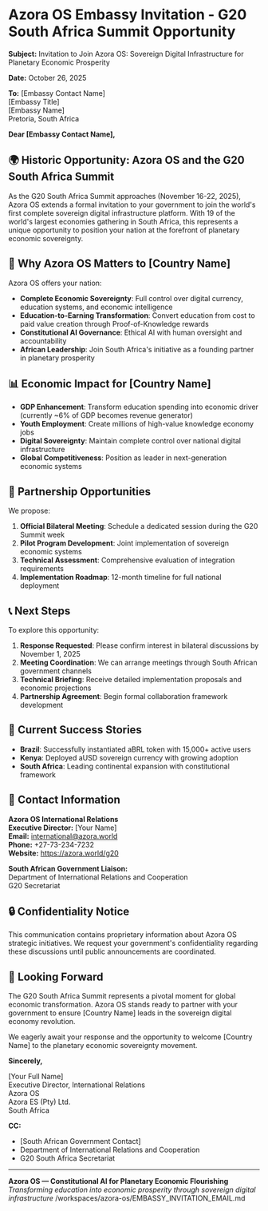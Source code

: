 # Azora OS Embassy Invitation - G20 South Africa Summit Opportunity

**Subject:** Invitation to Join Azora OS: Sovereign Digital Infrastructure for Planetary Economic Prosperity

**Date:** October 26, 2025

**To:** [Embassy Contact Name]  
[Embassy Title]  
[Embassy Name]  
Pretoria, South Africa

**Dear [Embassy Contact Name],**

## 🌍 Historic Opportunity: Azora OS and the G20 South Africa Summit

As the G20 South Africa Summit approaches (November 16-22, 2025), Azora OS extends a formal invitation to your government to join the world's first complete sovereign digital infrastructure platform. With 19 of the world's largest economies gathering in South Africa, this represents a unique opportunity to position your nation at the forefront of planetary economic sovereignty.

## 🎯 Why Azora OS Matters to [Country Name]

Azora OS offers your nation:

- **Complete Economic Sovereignty**: Full control over digital currency, education systems, and economic intelligence
- **Education-to-Earning Transformation**: Convert education from cost to paid value creation through Proof-of-Knowledge rewards
- **Constitutional AI Governance**: Ethical AI with human oversight and accountability
- **African Leadership**: Join South Africa's initiative as a founding partner in planetary prosperity

## 📊 Economic Impact for [Country Name]

- **GDP Enhancement**: Transform education spending into economic driver (currently ~6% of GDP becomes revenue generator)
- **Youth Employment**: Create millions of high-value knowledge economy jobs
- **Digital Sovereignty**: Maintain complete control over national digital infrastructure
- **Global Competitiveness**: Position as leader in next-generation economic systems

## 🤝 Partnership Opportunities

We propose:

1. **Official Bilateral Meeting**: Schedule a dedicated session during the G20 Summit week
2. **Pilot Program Development**: Joint implementation of sovereign economic systems
3. **Technical Assessment**: Comprehensive evaluation of integration requirements
4. **Implementation Roadmap**: 12-month timeline for full national deployment

## 📞 Next Steps

To explore this opportunity:

1. **Response Requested**: Please confirm interest in bilateral discussions by November 1, 2025
2. **Meeting Coordination**: We can arrange meetings through South African government channels
3. **Technical Briefing**: Receive detailed implementation proposals and economic projections
4. **Partnership Agreement**: Begin formal collaboration framework development

## 🌟 Current Success Stories

- **Brazil**: Successfully instantiated aBRL token with 15,000+ active users
- **Kenya**: Deployed aUSD sovereign currency with growing adoption
- **South Africa**: Leading continental expansion with constitutional framework

## 📧 Contact Information

**Azora OS International Relations**  
**Executive Director:** [Your Name]  
**Email:** international@azora.world  
**Phone:** +27-73-234-7232  
**Website:** https://azora.world/g20

**South African Government Liaison:**  
Department of International Relations and Cooperation  
G20 Secretariat  

## 🔒 Confidentiality Notice

This communication contains proprietary information about Azora OS strategic initiatives. We request your government's confidentiality regarding these discussions until public announcements are coordinated.

## 🙏 Looking Forward

The G20 South Africa Summit represents a pivotal moment for global economic transformation. Azora OS stands ready to partner with your government to ensure [Country Name] leads in the sovereign digital economy revolution.

We eagerly await your response and the opportunity to welcome [Country Name] to the planetary economic sovereignty movement.

**Sincerely,**  

[Your Full Name]  
Executive Director, International Relations  
Azora OS  
Azora ES (Pty) Ltd.  
South Africa  

**CC:**  
- [South African Government Contact]  
- Department of International Relations and Cooperation  
- G20 South Africa Secretariat  

---

**Azora OS — Constitutional AI for Planetary Economic Flourishing**  
*Transforming education into economic prosperity through sovereign digital infrastructure*</content>
<parameter name="filePath">/workspaces/azora-os/EMBASSY_INVITATION_EMAIL.md